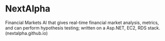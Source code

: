 # NextAlpha
Financial Markets AI that gives real-time financial market analysis, metrics, and can perform hypothesis testing; written on a Asp.NET, EC2, RDS stack. (nextalpha.github.io)

